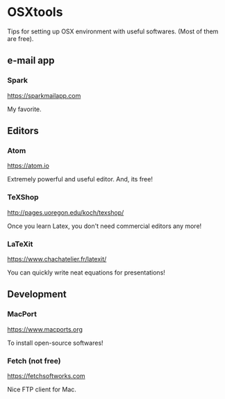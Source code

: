 # OSXtools
Tips for setting up OSX environment with useful softwares. (Most of them are free).

## e-mail app

### Spark
https://sparkmailapp.com

My favorite.



## Editors

### Atom
https://atom.io

Extremely powerful and useful editor.
And, its free!

### TeXShop
http://pages.uoregon.edu/koch/texshop/

Once you learn Latex, you don't need commercial editors any more!

### LaTeXit
https://www.chachatelier.fr/latexit/

You can quickly write neat equations for presentations!


## Development


### MacPort
https://www.macports.org

To install open-source softwares!

### Fetch (not free)
https://fetchsoftworks.com

Nice FTP client for Mac.





